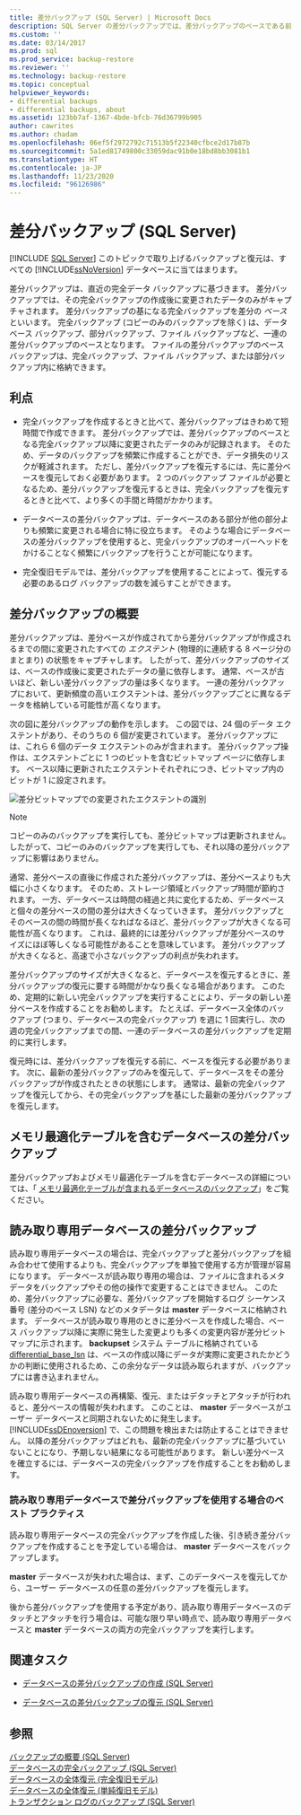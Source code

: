 ```yaml
---
title: 差分バックアップ (SQL Server) | Microsoft Docs
description: SQL Server の差分バックアップでは、差分バックアップのベースである前回の完全バックアップ以降に変更されたデータのみがキャプチャされます。
ms.custom: ''
ms.date: 03/14/2017
ms.prod: sql
ms.prod_service: backup-restore
ms.reviewer: ''
ms.technology: backup-restore
ms.topic: conceptual
helpviewer_keywords:
- differential backups
- differential backups, about
ms.assetid: 123bb7af-1367-4bde-bfcb-76d36799b905
author: cawrites
ms.author: chadam
ms.openlocfilehash: 06ef5f2972792c71513b5f22340cfbce2d17b87b
ms.sourcegitcommit: 5a1ed81749800c33059dac91b0e18bd8bb3081b1
ms.translationtype: HT
ms.contentlocale: ja-JP
ms.lasthandoff: 11/23/2020
ms.locfileid: "96126986"
---
```

# <a name="differential-backups-sql-server"></a>差分バックアップ (SQL Server)
 [!INCLUDE [SQL Server](../../includes/applies-to-version/sqlserver.md)]
  このトピックで取り上げるバックアップと復元は、すべての [!INCLUDE[ssNoVersion](../../includes/ssnoversion-md.md)] データベースに当てはまります。  
  
 差分バックアップは、直近の完全データ バックアップに基づきます。 差分バックアップでは、その完全バックアップの作成後に変更されたデータのみがキャプチャされます。 差分バックアップの基になる完全バックアップを差分の *ベース* といいます。 完全バックアップ (コピーのみのバックアップを除く) は、データベース バックアップ、部分バックアップ、ファイル バックアップなど、一連の差分バックアップのベースとなります。 ファイルの差分バックアップのベース バックアップは、完全バックアップ、ファイル バックアップ、または部分バックアップ内に格納できます。  
  
  
##  <a name="benefits"></a><a name="Benefits"></a> 利点  
  
-   完全バックアップを作成するときと比べて、差分バックアップはきわめて短時間で作成できます。 差分バックアップでは、差分バックアップのベースとなる完全バックアップ以降に変更されたデータのみが記録されます。 そのため、データのバックアップを頻繁に作成することができ、データ損失のリスクが軽減されます。 ただし、差分バックアップを復元するには、先に差分ベースを復元しておく必要があります。 2 つのバックアップ ファイルが必要となるため、差分バックアップを復元するときは、完全バックアップを復元するときと比べて、より多くの手間と時間がかかります。  
  
-   データベースの差分バックアップは、データベースのある部分が他の部分よりも頻繁に変更される場合に特に役立ちます。 そのような場合にデータベースの差分バックアップを使用すると、完全バックアップのオーバーヘッドをかけることなく頻繁にバックアップを行うことが可能になります。  
  
-   完全復旧モデルでは、差分バックアップを使用することによって、復元する必要のあるログ バックアップの数を減らすことができます。  
  
##  <a name="overview-of-differential-backups"></a><a name="Overview"></a> 差分バックアップの概要  
 差分バックアップは、差分ベースが作成されてから差分バックアップが作成されるまでの間に変更されたすべての *エクステント* (物理的に連続する 8 ページ分のまとまり) の状態をキャプチャします。 したがって、差分バックアップのサイズは、ベースの作成後に変更されたデータの量に依存します。 通常、ベースが古いほど、新しい差分バックアップの量は多くなります。 一連の差分バックアップにおいて、更新頻度の高いエクステントは、差分バックアップごとに異なるデータを格納している可能性が高くなります。  
  
 次の図に差分バックアップの動作を示します。 この図では、24 個のデータ エクステントがあり、そのうちの 6 個が変更されています。 差分バックアップには、これら 6 個のデータ エクステントのみが含まれます。 差分バックアップ操作は、エクステントごとに 1 つのビットを含むビットマップ ページに依存します。 ベース以降に更新されたエクステントそれぞれにつき、ビットマップ内のビットが 1 に設定されます。  
  
 ![差分ビットマップでの変更されたエクステントの識別](../../relational-databases/backup-restore/media/bnr-how-diff-backups-work.gif "差分ビットマップでの変更されたエクステントの識別")  
  
> [!NOTE]  
>  コピーのみのバックアップを実行しても、差分ビットマップは更新されません。 したがって、コピーのみのバックアップを実行しても、それ以降の差分バックアップに影響はありません。  
  
 通常、差分ベースの直後に作成された差分バックアップは、差分ベースよりも大幅に小さくなります。 そのため、ストレージ領域とバックアップ時間が節約されます。 一方、データベースは時間の経過と共に変化するため、データベースと個々の差分ベースの間の差分は大きくなっていきます。 差分バックアップとそのベースの間の時間が長くなればなるほど、差分バックアップが大きくなる可能性が高くなります。 これは、最終的には差分バックアップが差分ベースのサイズにほぼ等しくなる可能性があることを意味しています。 差分バックアップが大きくなると、高速で小さなバックアップの利点が失われます。  
  
 差分バックアップのサイズが大きくなると、データベースを復元するときに、差分バックアップの復元に要する時間がかなり長くなる場合があります。 このため、定期的に新しい完全バックアップを実行することにより、データの新しい差分ベースを作成することをお勧めします。 たとえば、データベース全体のバックアップ (つまり、データベースの完全バックアップ) を週に 1 回実行し、次の週の完全バックアップまでの間、一連のデータベースの差分バックアップを定期的に実行します。  
  
 復元時には、差分バックアップを復元する前に、ベースを復元する必要があります。 次に、最新の差分バックアップのみを復元して、データベースをその差分バックアップが作成されたときの状態にします。 通常は、最新の完全バックアップを復元してから、その完全バックアップを基にした最新の差分バックアップを復元します。  
  
## <a name="differential-backups-of-databases-with-memory-optimized-tables"></a>メモリ最適化テーブルを含むデータベースの差分バックアップ  
 差分バックアップおよびメモリ最適化テーブルを含むデータベースの詳細については、「 [メモリ最適化テーブルが含まれるデータベースのバックアップ](../../relational-databases/in-memory-oltp/backing-up-a-database-with-memory-optimized-tables.md)」をご覧ください。  
  
##  <a name="differential-backups-of-read-only-databases"></a><a name="ReadOnlyDbs"></a> 読み取り専用データベースの差分バックアップ  
 読み取り専用データベースの場合は、完全バックアップと差分バックアップを組み合わせて使用するよりも、完全バックアップを単独で使用する方が管理が容易になります。 データベースが読み取り専用の場合は、ファイルに含まれるメタデータをバックアップやその他の操作で変更することはできません。 このため、差分バックアップに必要な、差分バックアップを開始するログ シーケンス番号 (差分のベース LSN) などのメタデータは **master** データベースに格納されます。 データベースが読み取り専用のときに差分ベースを作成した場合、ベース バックアップ以降に実際に発生した変更よりも多くの変更内容が差分ビットマップに示されます。 **backupset** システム テーブルに格納されている [differential_base_lsn](../../relational-databases/system-tables/backupset-transact-sql.md) は、ベースの作成以降にデータが実際に変更されたかどうかの判断に使用されるため、この余分なデータは読み取られますが、バックアップには書き込まれません。  
  
 読み取り専用データベースの再構築、復元、またはデタッチとアタッチが行われると、差分ベースの情報が失われます。 このことは、 **master** データベースがユーザー データベースと同期されないために発生します。 [!INCLUDE[ssDEnoversion](../../includes/ssdenoversion-md.md)] で、この問題を検出または防止することはできません。 以降の差分バックアップはどれも、最新の完全バックアップに基づいていないことになり、予期しない結果になる可能性があります。 新しい差分ベースを確立するには、データベースの完全バックアップを作成することをお勧めします。  
  
### <a name="best-practices-for-using-differential-backups-with-a-read-only-database"></a>読み取り専用データベースで差分バックアップを使用する場合のベスト プラクティス  
 読み取り専用データベースの完全バックアップを作成した後、引き続き差分バックアップを作成することを予定している場合は、 **master** データベースをバックアップします。  
  
 **master** データベースが失われた場合は、まず、このデータベースを復元してから、ユーザー データベースの任意の差分バックアップを復元します。  
  
 後から差分バックアップを使用する予定があり、読み取り専用データベースのデタッチとアタッチを行う場合は、可能な限り早い時点で、読み取り専用データベースと **master** データベースの両方の完全バックアップを実行します。  
  
##  <a name="related-tasks"></a><a name="RelatedTasks"></a> 関連タスク  
  
-   [データベースの差分バックアップの作成 &#40;SQL Server&#41;](../../relational-databases/backup-restore/create-a-differential-database-backup-sql-server.md)  
  
-   [データベースの差分バックアップの復元 &#40;SQL Server&#41;](../../relational-databases/backup-restore/restore-a-differential-database-backup-sql-server.md)  
  
  
## <a name="see-also"></a>参照  
 [バックアップの概要 &#40;SQL Server&#41;](../../relational-databases/backup-restore/backup-overview-sql-server.md)   
 [データベースの完全バックアップ &#40;SQL Server&#41;](../../relational-databases/backup-restore/full-database-backups-sql-server.md)   
 [データベースの全体復元 &#40;完全復旧モデル&#41;](../../relational-databases/backup-restore/complete-database-restores-full-recovery-model.md)   
 [データベースの全体復元 &#40;単純復旧モデル&#41;](../../relational-databases/backup-restore/complete-database-restores-simple-recovery-model.md)   
 [トランザクション ログのバックアップ &#40;SQL Server&#41;](../../relational-databases/backup-restore/transaction-log-backups-sql-server.md)  
  
  
